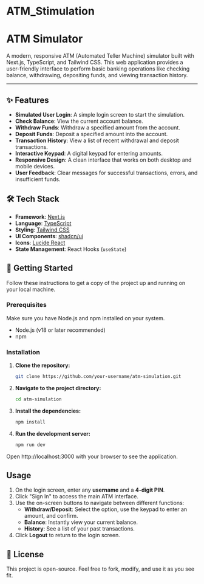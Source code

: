 # ATM_Stimulation
# ATM Simulator

A modern, responsive ATM (Automated Teller Machine) simulator built with Next.js, TypeScript, and Tailwind CSS. This web application provides a user-friendly interface to perform basic banking operations like checking balance, withdrawing, depositing funds, and viewing transaction history.

---

## ✨ Features

- **Simulated User Login**: A simple login screen to start the simulation.
- **Check Balance**: View the current account balance.
- **Withdraw Funds**: Withdraw a specified amount from the account.
- **Deposit Funds**: Deposit a specified amount into the account.
- **Transaction History**: View a list of recent withdrawal and deposit transactions.
- **Interactive Keypad**: A digital keypad for entering amounts.
- **Responsive Design**: A clean interface that works on both desktop and mobile devices.
- **User Feedback**: Clear messages for successful transactions, errors, and insufficient funds.

## 🛠️ Tech Stack

- **Framework**: [Next.js](https://nextjs.org/)
- **Language**: [TypeScript](https://www.typescriptlang.org/)
- **Styling**: [Tailwind CSS](https://tailwindcss.com/)
- **UI Components**: [shadcn/ui](https://ui.shadcn.com/)
- **Icons**: [Lucide React](https://lucide.dev/)
- **State Management**: React Hooks (`useState`)

## 🚀 Getting Started

Follow these instructions to get a copy of the project up and running on your local machine.

### Prerequisites

Make sure you have Node.js and npm installed on your system.

- Node.js (v18 or later recommended)
- npm

### Installation

1.  **Clone the repository:**
    ```bash
    git clone https://github.com/your-username/atm-simulation.git
    ```

2.  **Navigate to the project directory:**
    ```bash
    cd atm-simulation
    ```

3.  **Install the dependencies:**
    ```bash
    npm install
    ```

4.  **Run the development server:**
    ```bash
    npm run dev
    ```

Open http://localhost:3000 with your browser to see the application.

## Usage

1.  On the login screen, enter any **username** and a **4-digit PIN**.
2.  Click "Sign In" to access the main ATM interface.
3.  Use the on-screen buttons to navigate between different functions:
    - **Withdraw/Deposit**: Select the option, use the keypad to enter an amount, and confirm.
    - **Balance**: Instantly view your current balance.
    - **History**: See a list of your past transactions.
4.  Click **Logout** to return to the login screen.

## 📜 License

This project is open-source. Feel free to fork, modify, and use it as you see fit.
